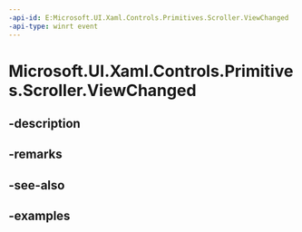 ```yaml
---
-api-id: E:Microsoft.UI.Xaml.Controls.Primitives.Scroller.ViewChanged
-api-type: winrt event
---
```


# Microsoft.UI.Xaml.Controls.Primitives.Scroller.ViewChanged

<!--
public event Windows.Foundation.TypedEventHandler<Microsoft.UI.Xaml.Controls.Primitives.Scroller,object> ViewChanged;
-->


## -description

## -remarks

## -see-also

## -examples


